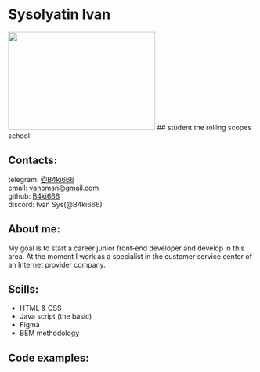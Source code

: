 # Sysolyatin Ivan
<img src="https://kinolexx.ru/files/film/2017/9/5/39468/kiber-gorod-edo-808-003.jpg" width="300" height="200" />
<!-- ![Photo](https://kinolexx.ru/files/film/2017/9/5/39468/kiber-gorod-edo-808-003.jpg) -->
## student the rolling scopes school

## Contacts:
telegram: [@B4ki666](https://t.me/B4ki666) <br> email: vanomsn@gmail.com <br> github: [B4ki666](https://github.com/B4ki666) <br> discord: Ivan Sys(@B4ki666)

## About me:
My goal is to start a career junior front-end developer and develop in this area. At the moment I work as a specialist in the customer service center of an Internet provider company.
## Scills:
* HTML & CSS 
* Java script (the basic)
* Figma
* BEM methodology

## Code examples: